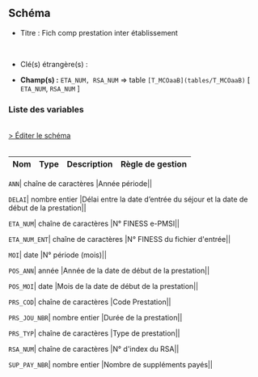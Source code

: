 ## Schéma


- Titre : Fich comp prestation inter établissement
<br />



- Clé(s) étrangère(s) : <br />

- **Champ(s) :** `ETA_NUM, RSA_NUM`
  => table `[T_MCOaaB](tables/T_MCOaaB)` [ `ETA_NUM`, `RSA_NUM` ]<br />

 
### Liste des variables
<br />
<div>
    <a href="https://gitlab.com/healthdatahub/applications-du-hdh/schema-snds/-/tree/master/schemas/T_MCOaaPIE/T_MCOaaPIE.json"
       target="_blank" rel="noopener noreferrer">> Éditer le schéma</a>
</div>
<br />

Nom | Type | Description | Règle de gestion
-|-|-|-



`ANN`| chaîne de caractères |Année période||

`DELAI`| nombre entier |Délai entre la date d’entrée du séjour et la date de début de la prestation||

`ETA_NUM`| chaîne de caractères |N° FINESS e-PMSI||

`ETA_NUM_ENT`| chaîne de caractères |N° FINESS du fichier d'entrée||

`MOI`| date |N° période (mois)||

`POS_ANN`| année |Année de la date de début de la prestation||

`POS_MOI`| date |Mois de la date de début de la prestation||

`PRS_COD`| chaîne de caractères |Code Prestation||

`PRS_JOU_NBR`| nombre entier |Durée de la prestation||

`PRS_TYP`| chaîne de caractères |Type de prestation||

`RSA_NUM`| chaîne de caractères |N° d'index du RSA||

`SUP_PAY_NBR`| nombre entier |Nombre de suppléments payés||
